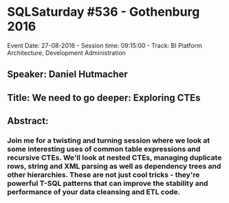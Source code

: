 # SQLSaturday #536 - Gothenburg 2016
Event Date: 27-08-2016 - Session time: 09:15:00 - Track: BI Platform Architecture, Development  Administration
## Speaker: Daniel Hutmacher
## Title: We need to go deeper: Exploring CTEs
## Abstract:
### Join me for a twisting and turning session where we look at some interesting uses of common table expressions and recursive CTEs. We'll look at nested CTEs, managing duplicate rows, string and XML parsing as well as dependency trees and other hierarchies. These are not just cool tricks - they're powerful T-SQL patterns that can improve the stability and performance of your data cleansing and ETL code.
